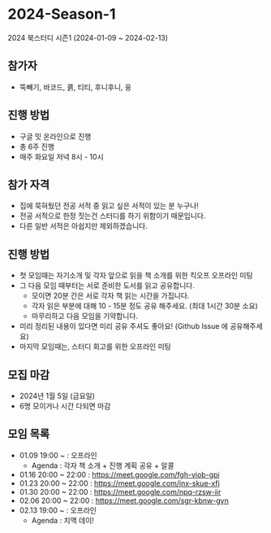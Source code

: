 # 2024-Season-1
2024 북스터디 시즌1 (2024-01-09 ~ 2024-02-13)

## 참가자
* 뚝빼기, 바코드, 쿍, 티티, 후니후니, 웅

## 진행 방법
* 구글 밋 온라인으로 진행
* 총 6주 진행 
* 매주 화요일 저녁 8시 - 10시


## 참가 자격
* 집에 묵혀뒀던 전공 서적 중 읽고 싶은 서적이 있는 분 누구나!
* 전공 서적으로 한정 짓는건 스터디를 하기 위함이기 때문입니다.
* 다른 일반 서적은 아쉽지만 제외하겠습니다.

## 진행 방법
* 첫 모임때는 자기소개 및 각자 앞으로 읽을 책 소개를 위한 킥오프 오프라인 미팅 
* 그 다음 모임 때부터는 서로 준비한 도서를 읽고 공유합니다.
  * 모이면 20분 간은 서로 각자 책 읽는 시간을 가집니다.
  * 각자 읽은 부분에 대해 10 - 15분 정도 공유 해주세요. (최대 1시간 30분 소요)
  * 마무리하고 다음 모임을 기약합니다.
* 미리 정리된 내용이 있다면 미리 공유 주셔도 좋아요! (Github Issue 에 공유해주세요)
* 마지막 모임때는, 스터디 회고를 위한 오프라인 미팅

## 모집 마감
- 2024년 1월 5일 (금요일)
- 6명 모이거나 시간 다되면 마감

## 모임 목록 
* 01.09 19:00 ~ : 오프라인
  * Agenda : 각자 책 소개 + 진행 계획 공유 + 알콜
* 01.16 20:00 ~ 22:00 : https://meet.google.com/fgh-viob-gpi
* 01.23 20:00 ~ 22:00 : https://meet.google.com/jnx-skue-xfj
* 01.30 20:00 ~ 22:00 : https://meet.google.com/npq-rzsw-iir
* 02.06 20:00 ~ 22:00 : https://meet.google.com/sgr-kbnw-gyn
* 02.13 19:00 ~ : 오프라인
  * Agenda : 치맥 데이! 

